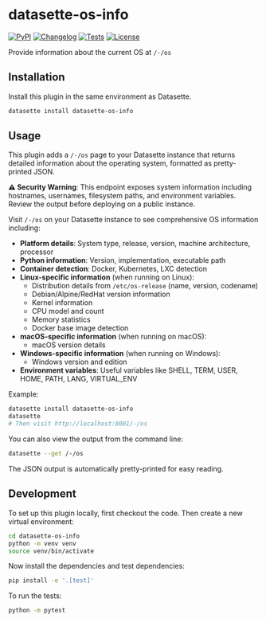 # datasette-os-info

[![PyPI](https://img.shields.io/pypi/v/datasette-os-info.svg)](https://pypi.org/project/datasette-os-info/)
[![Changelog](https://img.shields.io/github/v/release/datasette/datasette-os-info?include_prereleases&label=changelog)](https://github.com/datasette/datasette-os-info/releases)
[![Tests](https://github.com/datasette/datasette-os-info/actions/workflows/test.yml/badge.svg)](https://github.com/datasette/datasette-os-info/actions/workflows/test.yml)
[![License](https://img.shields.io/badge/license-Apache%202.0-blue.svg)](https://github.com/datasette/datasette-os-info/blob/main/LICENSE)

Provide information about the current OS at `/-/os`

## Installation

Install this plugin in the same environment as Datasette.
```bash
datasette install datasette-os-info
```
## Usage

This plugin adds a `/-/os` page to your Datasette instance that returns detailed information about the operating system, formatted as pretty-printed JSON.

**⚠️ Security Warning**: This endpoint exposes system information including hostnames, usernames, filesystem paths, and environment variables. Review the output before deploying on a public instance.

Visit `/-/os` on your Datasette instance to see comprehensive OS information including:

- **Platform details**: System type, release, version, machine architecture, processor
- **Python information**: Version, implementation, executable path
- **Container detection**: Docker, Kubernetes, LXC detection
- **Linux-specific information** (when running on Linux):
  - Distribution details from `/etc/os-release` (name, version, codename)
  - Debian/Alpine/RedHat version information
  - Kernel information
  - CPU model and count
  - Memory statistics
  - Docker base image detection
- **macOS-specific information** (when running on macOS):
  - macOS version details
- **Windows-specific information** (when running on Windows):
  - Windows version and edition
- **Environment variables**: Useful variables like SHELL, TERM, USER, HOME, PATH, LANG, VIRTUAL_ENV

Example:
```bash
datasette install datasette-os-info
datasette
# Then visit http://localhost:8001/-/os
```

You can also view the output from the command line:
```bash
datasette --get /-/os
```

The JSON output is automatically pretty-printed for easy reading.

## Development

To set up this plugin locally, first checkout the code. Then create a new virtual environment:
```bash
cd datasette-os-info
python -m venv venv
source venv/bin/activate
```
Now install the dependencies and test dependencies:
```bash
pip install -e '.[test]'
```
To run the tests:
```bash
python -m pytest
```
